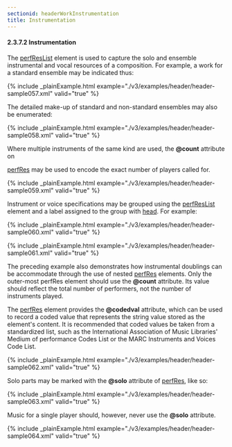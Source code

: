 ```yaml
---
sectionid: headerWorkInstrumentation
title: Instrumentation
---
```



<h4 id="headerWorkInstrumentation">
   <span class="headingNumber">2.3.7.2</span>
   <span class="head">Instrumentation</span>
</h4>
The 
<a class="link_odd_elementSpec" href="/v3/elements/perfResList">perfResList</a> element is used to capture the solo and ensemble
instrumental and vocal resources of a composition. For example, a work for a standard
ensemble may be indicated thus:


{% include _plainExample.html example="./v3/examples/header/header-sample057.xml" valid="true" %}

The detailed make-up of standard and non-standard ensembles may also be enumerated:


{% include _plainExample.html example="./v3/examples/header/header-sample058.xml" valid="true" %}

Where multiple instruments of the same kind are used, the **@count** attribute on

<a class="link_odd_elementSpec" href="/v3/elements/perfRes">perfRes</a> may be used to encode the exact number of players called
for.


{% include _plainExample.html example="./v3/examples/header/header-sample059.xml" valid="true" %}

Instrument or voice specifications may be grouped using the 
<a class="link_odd_elementSpec" href="/v3/elements/perfResList">perfResList</a> element and a label assigned to the group with 
<a class="link_odd_elementSpec" href="/v3/elements/head">head</a>. For example:


{% include _plainExample.html example="./v3/examples/header/header-sample060.xml" valid="true" %}


{% include _plainExample.html example="./v3/examples/header/header-sample061.xml" valid="true" %}

The preceding example also demonstrates how instrumental doublings can be accommodate
through the use of nested 
<a class="link_odd_elementSpec" href="/v3/elements/perfRes">perfRes</a> elements. Only the outer-most
perfRes element should use the **@count** attribute. Its value should reflect the
total number of performers, not the number of instruments played.

The 
<a class="link_odd_elementSpec" href="/v3/elements/perfRes">perfRes</a> element provides the **@codedval** attribute,
which can be used to record a coded value that represents the string value stored
as the
element's content. It is recommended that coded values be taken from a standardized
list,
such as the International Association of Music Libraries' Medium of performance Codes
List
or the MARC Instruments and Voices Code List.


{% include _plainExample.html example="./v3/examples/header/header-sample062.xml" valid="true" %}

Solo parts may be marked with the **@solo** attribute of 
<a class="link_odd_elementSpec" href="/v3/elements/perfRes">perfRes</a>, like so:


{% include _plainExample.html example="./v3/examples/header/header-sample063.xml" valid="true" %}

Music for a single player should, however, never use the **@solo** attribute.


{% include _plainExample.html example="./v3/examples/header/header-sample064.xml" valid="true" %}




<!-- TODO: add reference to MarcMusPerf list? Provide example as best practice? -->
